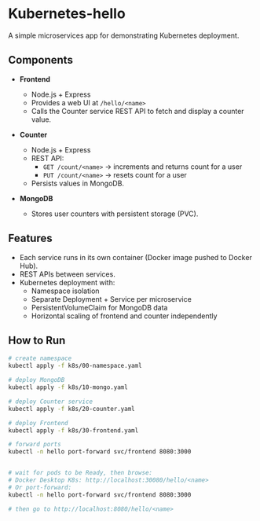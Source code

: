 # Kubernetes-hello

A simple microservices app for demonstrating Kubernetes deployment.

## Components

- **Frontend**  
  - Node.js + Express  
  - Provides a web UI at `/hello/<name>`  
  - Calls the Counter service REST API to fetch and display a counter value.  

- **Counter**  
  - Node.js + Express  
  - REST API:  
    - `GET /count/<name>` → increments and returns count for a user  
    - `PUT /count/<name>` → resets count for a user  
  - Persists values in MongoDB.  

- **MongoDB**  
  - Stores user counters with persistent storage (PVC).  

## Features

- Each service runs in its own container (Docker image pushed to Docker Hub).  
- REST APIs between services.  
- Kubernetes deployment with:
  - Namespace isolation  
  - Separate Deployment + Service per microservice  
  - PersistentVolumeClaim for MongoDB data  
  - Horizontal scaling of frontend and counter independently  

## How to Run

```bash
# create namespace
kubectl apply -f k8s/00-namespace.yaml

# deploy MongoDB
kubectl apply -f k8s/10-mongo.yaml

# deploy Counter service
kubectl apply -f k8s/20-counter.yaml

# deploy Frontend
kubectl apply -f k8s/30-frontend.yaml

# forward ports
kubectl -n hello port-forward svc/frontend 8080:3000


# wait for pods to be Ready, then browse:
# Docker Desktop K8s: http://localhost:30080/hello/<name>
# Or port-forward:
kubectl -n hello port-forward svc/frontend 8080:3000

# then go to http://localhost:8080/hello/<name>
